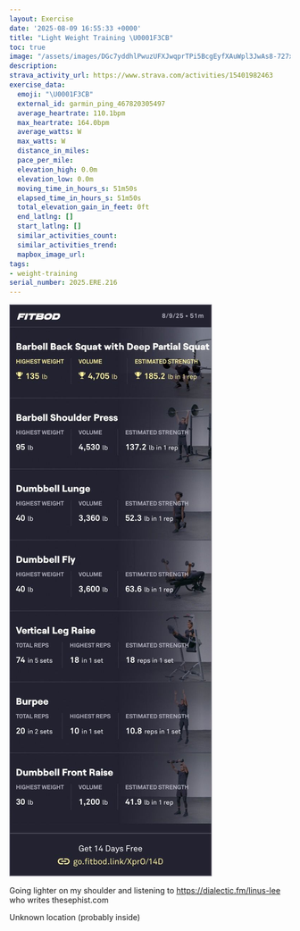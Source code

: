 ```yaml
---
layout: Exercise
date: '2025-08-09 16:55:33 +0000'
title: "Light Weight Training \U0001F3CB️"
toc: true
image: "/assets/images/DGc7yddhlPwuzUFXJwqprTPi5BcgEyfXAuWpl3JwAs8-727x2048.jpg.jpeg"
description:
strava_activity_url: https://www.strava.com/activities/15401982463
exercise_data:
  emoji: "\U0001F3CB️"
  external_id: garmin_ping_467820305497
  average_heartrate: 110.1bpm
  max_heartrate: 164.0bpm
  average_watts: W
  max_watts: W
  distance_in_miles:
  pace_per_mile:
  elevation_high: 0.0m
  elevation_low: 0.0m
  moving_time_in_hours_s: 51m50s
  elapsed_time_in_hours_s: 51m50s
  total_elevation_gain_in_feet: 0ft
  end_latlng: []
  start_latlng: []
  similar_activities_count:
  similar_activities_trend:
  mapbox_image_url:
tags:
- weight-training
serial_number: 2025.ERE.216
---
```

![Light Weight Training](/assets/images/DGc7yddhlPwuzUFXJwqprTPi5BcgEyfXAuWpl3JwAs8-727x2048.jpg.jpeg)

Going lighter on my shoulder and listening to https://dialectic.fm/linus-lee who writes thesephist.com

Unknown location (probably inside)

